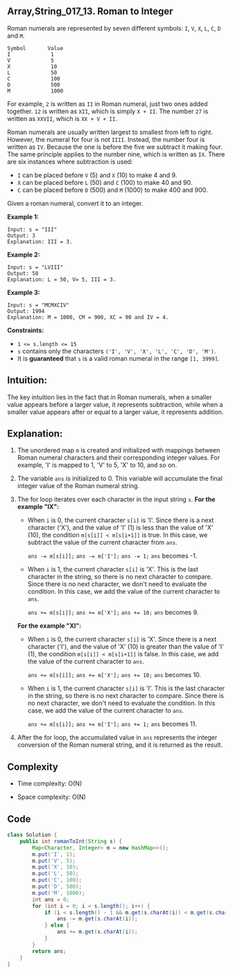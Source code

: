## Array,String_017_13. Roman to Integer

Roman numerals are represented by seven different symbols: `I`, `V`, `X`, `L`, `C`, `D` and `M`.

```
Symbol       Value
I             1
V             5
X             10
L             50
C             100
D             500
M             1000
```

For example, `2` is written as `II` in Roman numeral, just two ones added together. `12` is written as `XII`, which is simply `X + II`. The number `27` is written as `XXVII`, which is `XX + V + II`.

Roman numerals are usually written largest to smallest from left to right. However, the numeral for four is not `IIII`. Instead, the number four is written as `IV`. Because the one is before the five we subtract it making four. The same principle applies to the number nine, which is written as `IX`. There are six instances where subtraction is used:

- `I` can be placed before `V` (5) and `X` (10) to make 4 and 9. 
- `X` can be placed before `L` (50) and `C` (100) to make 40 and 90. 
- `C` can be placed before `D` (500) and `M` (1000) to make 400 and 900.

Given a roman numeral, convert it to an integer.

**Example 1:**

```
Input: s = "III"
Output: 3
Explanation: III = 3.
```

**Example 2:**

```
Input: s = "LVIII"
Output: 58
Explanation: L = 50, V= 5, III = 3.
```

**Example 3:**

```
Input: s = "MCMXCIV"
Output: 1994
Explanation: M = 1000, CM = 900, XC = 90 and IV = 4.
```

**Constraints:**

- `1 <= s.length <= 15`
- `s` contains only the characters `('I', 'V', 'X', 'L', 'C', 'D', 'M')`.
- It is **guaranteed** that `s` is a valid roman numeral in the range `[1, 3999]`.

## Intuition:

The key intuition lies in the fact that in Roman numerals, when a smaller value appears before a larger value, it represents subtraction, while when a smaller value appears after or equal to a larger value, it represents addition.

## Explanation:

1. The unordered map `m` is created and initialized with mappings between Roman numeral characters and their corresponding integer values. For example, 'I' is mapped to 1, 'V' to 5, 'X' to 10, and so on.

2. The variable `ans` is initialized to 0. This variable will accumulate the final integer value of the Roman numeral string.

3. The for loop iterates over each character in the input string `s`.
   **For the example "IX":**

   - When `i` is 0, the current character `s[i]` is 'I'. Since there is a next character ('X'), and the value of 'I' (1) is less than the value of 'X' (10), the condition `m[s[i]] < m[s[i+1]]` is true. In this case, we subtract the value of the current character from `ans`.

     `ans -= m[s[i]];`
     `ans -= m['I'];`
     `ans -= 1;`
     `ans` becomes -1.

   - When `i` is 1, the current character `s[i]` is 'X'. This is the last character in the string, so there is no next character to compare. Since there is no next character, we don't need to evaluate the condition. In this case, we add the value of the current character to `ans`.

     `ans += m[s[i]];`
     `ans += m['X'];`
     `ans += 10;`
     `ans` becomes 9.

   **For the example "XI":**

   - When `i` is 0, the current character `s[i]` is 'X'. Since there is a next character ('I'), and the value of 'X' (10) is greater than the value of 'I' (1), the condition `m[s[i]] < m[s[i+1]]` is false. In this case, we add the value of the current character to `ans`.

     `ans += m[s[i]];`
     `ans += m['X'];`
     `ans += 10;`
     `ans` becomes 10.

   - When `i` is 1, the current character `s[i]` is 'I'. This is the last character in the string, so there is no next character to compare. Since there is no next character, we don't need to evaluate the condition. In this case, we add the value of the current character to `ans`.

     `ans += m[s[i]];`
     `ans += m['I'];`
     `ans += 1;`
     `ans` becomes 11.

4. After the for loop, the accumulated value in `ans` represents the integer conversion of the Roman numeral string, and it is returned as the result.

## Complexity

- Time complexity: O(N)

- Space complexity: O(N)

## Code

```java
class Solution {
    public int romanToInt(String s) {
        Map<Character, Integer> m = new HashMap<>();
        m.put('I', 1);
        m.put('V', 5);
        m.put('X', 10);
        m.put('L', 50);
        m.put('C', 100);
        m.put('D', 500);
        m.put('M', 1000);
        int ans = 0;
        for (int i = 0; i < s.length(); i++) {
            if (i < s.length() - 1 && m.get(s.charAt(i)) < m.get(s.charAt(i + 1))) {
                ans -= m.get(s.charAt(i));
            } else {
                ans += m.get(s.charAt(i));
            }
        }
        return ans;
    }
}
```